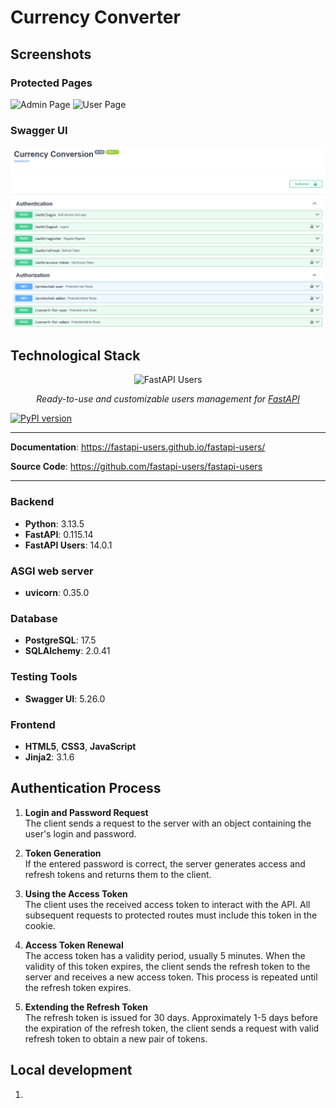 # Currency Converter

## Screenshots

### Protected Pages

![Admin Page](https://github.com/bodyauza/currency-converter/raw/master/admin_page.png)
![User Page](https://github.com/bodyauza/currency-converter/raw/master/user_page.png)

### Swagger UI

![Swagger UI](https://github.com/bodyauza/currency-converter/blob/main/src/screenshots/Swagger1.png)

## Technological Stack

<p align="center">
  <img src="https://raw.githubusercontent.com/fastapi-users/fastapi-users/master/logo.svg?sanitize=true" alt="FastAPI Users">
</p>

<p align="center">
    <em>Ready-to-use and customizable users management for <a href="https://fastapi.tiangolo.com/">FastAPI</a></em>
</p>

[![PyPI version](https://badge.fury.io/py/fastapi-users.svg)](https://badge.fury.io/py/fastapi-users)

---

**Documentation**: <a href="https://fastapi-users.github.io/fastapi-users/" target="_blank">https://fastapi-users.github.io/fastapi-users/</a>

**Source Code**: <a href="https://github.com/fastapi-users/fastapi-users" target="_blank">https://github.com/fastapi-users/fastapi-users</a>

---

### Backend
- **Python**: 3.13.5
- **FastAPI**: 0.115.14
- **FastAPI Users**: 14.0.1

### ASGI web server
- **uvicorn**: 0.35.0

### Database
- **PostgreSQL**: 17.5
- **SQLAlchemy**: 2.0.41

### Testing Tools
- **Swagger UI**: 5.26.0

### Frontend
- **HTML5**, **CSS3**, **JavaScript**
- **Jinja2**: 3.1.6

## Authentication Process

1. **Login and Password Request**  
   The client sends a request to the server with an object containing the user's login and password.

2. **Token Generation**  
   If the entered password is correct, the server generates access and refresh tokens and returns them to the client.

3. **Using the Access Token**  
   The client uses the received access token to interact with the API. All subsequent requests to protected routes must
   include this token in the cookie.

4. **Access Token Renewal**  
   The access token has a validity period, usually 5 minutes. When the validity of this token expires, the client sends
   the refresh token to the server and receives a new access token. This process is repeated until the refresh token
   expires.

5. **Extending the Refresh Token**  
   The refresh token is issued for 30 days. Approximately 1-5 days before the expiration of the refresh token, the
   client sends a request with valid refresh token to obtain a new pair of tokens.

## Local development

1.

